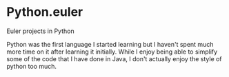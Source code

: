 # Python.euler
Euler projects in Python

Python was the first language I started learning but I haven't spent much more time on it after learning it initially. While I enjoy being able to simplify some of the code that I have done in Java, I don't actually enjoy the style of python too much.
